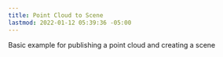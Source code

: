```yaml
---
title: Point Cloud to Scene
lastmod: 2022-01-12 05:39:36 -05:00
---
```

			
Basic example for publishing a point cloud and creating a scene    